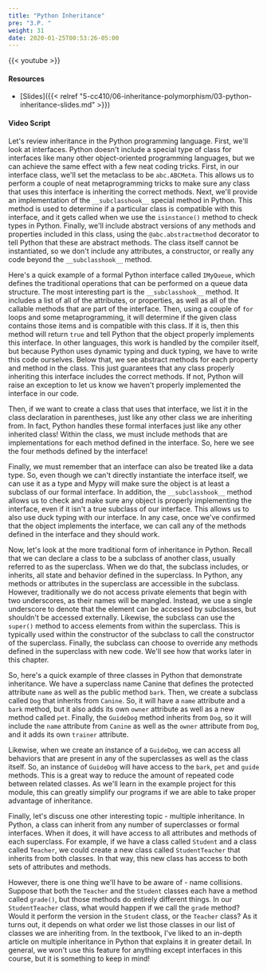 ```yaml
---
title: "Python Inheritance"
pre: "3.P. "
weight: 31
date: 2020-01-25T00:53:26-05:00
---
```


{{< youtube >}}

<!-- TODO FIXME -->

#### Resources

* [Slides]({{< relref "5-cc410/06-inheritance-polymorphism/03-python-inheritance-slides.md" >}})

#### Video Script

Let's review inheritance in the Python programming language. First, we'll look at interfaces. Python doesn't include a special type of class for interfaces like many other object-oriented programming languages, but we can achieve the same effect with a few neat coding tricks. First, in our interface class, we'll set the metaclass to be `abc.ABCMeta`. This allows us to perform a couple of neat metaprogramming tricks to make sure any class that uses this interface is inheriting the correct methods. Next, we'll provide an implementation of the `__subclasshook__` special method in Python. This method is used to determine if a particular class is compatible with this interface, and it gets called when we use the `isinstance()` method to check types in Python. Finally, we'll include abstract versions of any methods and properties included in this class, using the `@abc.abstractmethod` decorator to tell Python that these are abstract methods. The class itself cannot be instantiated, so we don't include any attributes, a constructor, or really any code beyond the `__subclasshook__` method.

Here's a quick example of a formal Python interface called `IMyQueue`, which defines the traditional operations that can be performed on a queue data structure. The most interesting part is the `__subclasshook__` method. It includes a list of all of the attributes, or properties, as well as all of the callable methods that are part of the interface. Then, using a couple of `for` loops and some metaprogramming, it will determine if the given class contains those items and is compatible with this class. If it is, then this method will return `true` and tell Python that the object properly implements this interface. In other languages, this work is handled by the compiler itself, but because Python uses dynamic typing and duck typing, we have to write this code ourselves. Below that, we see abstract methods for each property and method in the class. This just guarantees that any class properly inheriting this interface includes the correct methods. If not, Python will raise an exception to let us know we haven't properly implemented the interface in our code. 

Then, if we want to create a class that uses that interface, we list it in the class declaration in parentheses, just like any other class we are inheriting from. In fact, Python handles these formal interfaces just like any other inherited class! Within the class, we must include methods that are implementations for each method defined in the interface. So, here we see the four methods defined by the interface!

Finally, we must remember that an interface can also be treated like a data type. So, even though we can't directly instantiate the interface itself, we can use it as a type and Mypy will make sure the object is at least a subclass of our formal interface. In addition, the `__subclasshook__` method allows us to check and make sure any object is properly implementing the interface, even if it isn't a true subclass of our interface. This allows us to also use duck typing with our interface. In any case, once we've confirmed that the object implements the interface, we can call any of the methods defined in the interface and they should work. 

Now, let's look at the more traditional form of inheritance in Python. Recall that we can declare a class to be a subclass of another class, usually referred to as the superclass. When we do that, the subclass includes, or inherits, all state and behavior defined in the superclass. In Python, any methods or attributes in the superclass are accessible in the subclass. However, traditionally we do not access private elements that begin with two underscores, as their names will be mangled. Instead, we use a single underscore to denote that the element can be accessed by subclasses, but shouldn't be accessed externally. Likewise, the subclass can use the `super()` method to access elements from within the superclass. This is typically used within the constructor of the subclass to call the constructor of the superclass. Finally, the subclass can choose to override any methods defined in the superclass with new code. We'll see how that works later in this chapter.

So, here's a quick example of three classes in Python that demonstrate inheritance. We have a superclass name Canine that defines the protected attribute `name` as well as the public method `bark`. Then, we create a subclass called `Dog` that inherits from `Canine`. So, it will have a `name` attribute and a `bark` method, but it also adds its own `owner` attribute as well as a new method called `pet`. Finally, the `GuideDog` method inherits from `Dog`, so it will include the `name` attribute from `Canine` as well as the `owner` attribute from `Dog`, and it adds its own `trainer` attribute. 

Likewise, when we create an instance of a `GuideDog`, we can access all behaviors that are present in any of the superclasses as well as the class itself. So, an instance of `GuideDog` will have access to the `bark`, `pet` and `guide` methods. This is a great way to reduce the amount of repeated code between related classes. As we'll learn in the example project for this module, this can greatly simplify our programs if we are able to take proper advantage of inheritance.

Finally, let's discuss one other interesting topic - multiple inheritance. In Python, a class can inherit from any number of superclasses or formal interfaces. When it does, it will have access to all attributes and methods of each superclass. For example, if we have a class called `Student` and a class called `Teacher`, we could create a new class called `StudentTeacher` that inherits from both classes. In that way, this new class has access to both sets of attributes and methods.

However, there is one thing we'll have to be aware of - name collisions. Suppose that both the `Teacher` and the `Student` classes each have a method called `grade()`, but those methods do entirely different things. In our `StudentTeacher` class, what would happen if we call the `grade` method? Would it perform the version in the `Student` class, or the `Teacher` class? As it turns out, it depends on what order we list those classes in our list of classes we are inheriting from. In the textbook, I've liked to an in-depth article on multiple inheritance in Python that explains it in greater detail. In general, we won't use this feature for anything except interfaces in this course, but it is something to keep in mind!